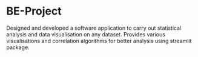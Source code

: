 # BE-Project

Designed and developed a software application to carry out statistical analysis and data visualisation on any dataset. 
Provides various visualisations and correlation algorithms for better analysis using streamlit package.
